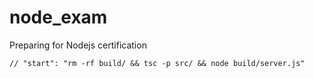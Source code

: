 # node_exam
Preparing for Nodejs certification


    // "start": "rm -rf build/ && tsc -p src/ && node build/server.js"
